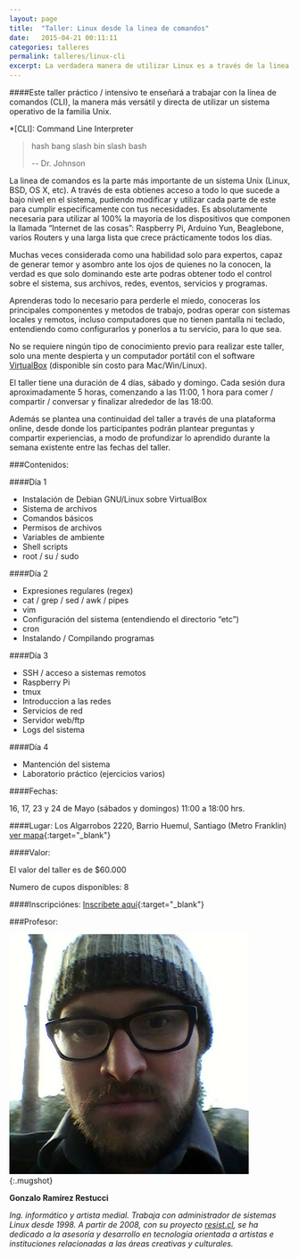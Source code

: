 ```yaml
---
layout: page
title:  "Taller: Linux desde la linea de comandos"
date:   2015-04-21 00:11:11
categories: talleres
permalink: talleres/linux-cli
excerpt: La verdadera manera de utilizar Linux es a través de la linea de comandos. Toma todo el control sobre tu sistema, sus archivos, redes, eventos, servicios y programas. ¿Quieres sacarle el maximo provecho a tu Raspberry Pi?, ¿Quieres entender de verdad como funciona Linux? Este taller es para ti.
---
```


####Este taller práctico / intensivo te enseñará a trabajar con la línea de comandos (CLI), la manera más versátil y directa de utilizar un sistema operativo de la familia Unix.

*[CLI]: Command Line Interpreter

> hash bang slash bin slash bash
>
> -- Dr. Johnson

La linea de comandos es la parte más importante de un sistema Unix (Linux, BSD, OS X, etc). A través de esta obtienes acceso a todo lo que sucede a bajo nivel en el sistema, pudiendo modificar y utilizar cada parte de este para cumplir especificamente con tus necesidades. Es absolutamente necesaria para utilizar al 100% la mayoria de los dispositivos que componen la llamada “Internet de las cosas”: Raspberry Pi, Arduino Yun, Beaglebone, varios Routers y una larga lista que crece prácticamente todos los días.

Muchas veces considerada como una habilidad solo para expertos, capaz de generar temor y asombro ante los ojos de quienes no la conocen, la verdad es que solo dominando este arte podras obtener todo el control sobre el sistema, sus archivos, redes, eventos, servicios y programas.

Aprenderas todo lo necesario para perderle el miedo, conoceras los principales componentes y metodos de trabajo, podras operar con sistemas locales y remotos, incluso computadores que no tienen pantalla ni teclado, entendiendo como configurarlos y ponerlos a tu servicio, para lo que sea.

No se requiere ningún tipo de conocimiento previo para realizar este taller, solo una mente despierta y un computador portátil con el software [VirtualBox](http://www.virtualbox.org) (disponible sin costo para Mac/Win/Linux).

El taller tiene una duración de 4 días, sábado y domingo. Cada sesión dura aproximadamente 5 horas, comenzando a las 11:00, 1 hora para comer / compartir / conversar y finalizar alrededor de las 18:00.

Además se plantea una continuidad del taller a través de una plataforma online, desde donde los participantes podrán plantear preguntas y compartir experiencias, a modo de profundizar lo aprendido durante la semana existente entre las fechas del taller.

###Contenidos:

####Día 1
* Instalación de Debian GNU/Linux sobre VirtualBox
* Sistema de archivos
* Comandos básicos
* Permisos de archivos
* Variables de ambiente
* Shell scripts
* root / su / sudo

####Día 2
* Expresiones regulares (regex)
* cat / grep / sed / awk / pipes
* vim
* Configuración del sistema (entendiendo el directorio “etc”)
* cron
* Instalando / Compilando programas

####Día 3
* SSH / acceso a sistemas remotos
* Raspberry Pi
* tmux
* Introduccion a las redes
* Servicios de red
* Servidor web/ftp
* Logs del sistema

####Día 4
* Mantención del sistema
* Laboratorio práctico (ejercicios varios)

####Fechas:

16, 17, 23 y 24 de Mayo (sábados y domingos)
11:00 a 18:00 hrs.

####Lugar:
Los Algarrobos 2220, Barrio Huemul, Santiago (Metro Franklin)  
[ver mapa](https://www.google.cl/maps/place/Los+Algarrobos+2220,+Santiago,+Regi%C3%B3n+Metropolitana/@-33.4748454,-70.6511198,17z/data=!3m1!4b1!4m2!3m1!1s0x9662c5397c13e00d:0xe3eafeaddb686c8c){:target="_blank"}

####Valor:

El valor del taller es de $60.000

Numero de cupos disponibles: 8

####Inscripciónes:
[Inscribete aquí](http://goo.gl/forms/Sy49DSiGM2){:target="_blank"}

###Profesor:

![Gonzalo Ramírez](/images/controla.jpg){:.mugshot}

__Gonzalo Ramírez Restucci__

_Ing. informático y artista medial. Trabaja con administrador de sistemas Linux desde 1998. A partir de 2008, con su proyecto [resist.cl](http://www.resist.cl), se ha dedicado a la asesoría y desarrollo en tecnología orientada a artistas e instituciones relacionadas a las áreas creativas y culturales._
